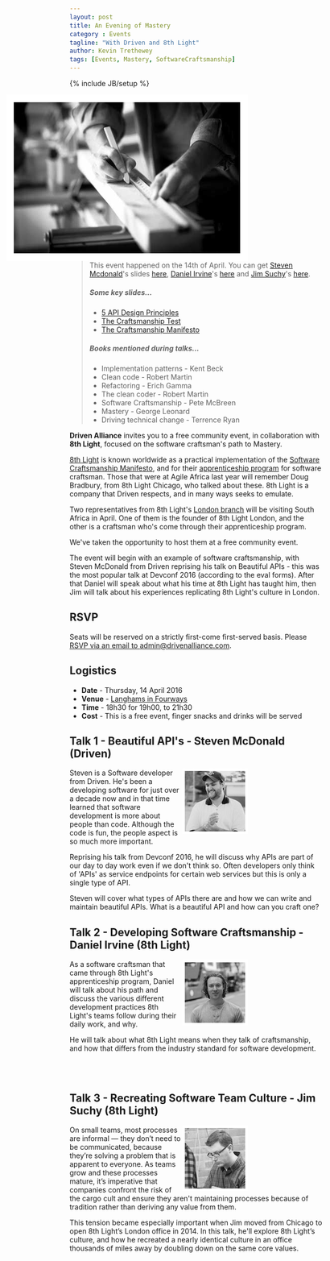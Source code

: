 ```yaml
---
layout: post
title: An Evening of Mastery
category : Events
tagline: "With Driven and 8th Light"
author: Kevin Trethewey
tags: [Events, Mastery, SoftwareCraftsmanship]
---
```

{% include JB/setup %}

<img style="float: right; margin-right: 150px; border:15px solid white; max-width: 100%;" src="/assets/images/craftsmanship.jpg	" />

> This event happened on the 14th of April. You can get [Steven Mcdonald](https://twitter.com/stevenmcd)'s slides [here](https://dl.dropboxusercontent.com/u/62921/Presentations/mastery/DevConf_BeautifulAPIs_2016.pdf), [Daniel Irvine](https://twitter.com/d_ir)'s [here](https://dl.dropboxusercontent.com/u/62921/Presentations/mastery/Discipline%20and%20professionalism.pdf) and [Jim Suchy](https://twitter.com/jsuchy)'s [here](https://dl.dropboxusercontent.com/u/62921/Presentations/mastery/budding_culture.pdf).
>
> ##### Some key slides...
> * [5 API Design Principles](https://dl.dropboxusercontent.com/u/62921/Presentations/mastery/DevConf_BeautifulAPIs_2016_API_Design_Principles.jpg)
> * [The Craftsmanship Test](https://dl.dropboxusercontent.com/u/62921/Presentations/mastery/Discipline_and_professionalism_thecraftsmanshiptest.jpg)
> * [The Craftsmanship Manifesto](https://dl.dropboxusercontent.com/u/62921/Presentations/mastery/budding_culture_craftsmanshipmanifesto.jpg)
>
> ##### Books mentioned during talks...
> * Implementation patterns - Kent Beck
> * Clean code - Robert Martin
> * Refactoring - Erich Gamma
> * The clean coder - Robert Martin
> * Software Craftsmanship - Pete McBreen
> * Mastery - George Leonard
> * Driving technical change - Terrence Ryan

**Driven Alliance** invites you to a free community event, in collaboration with **8th Light**, focused on the software craftsman's path to Mastery.

[8th Light](https://8thlight.com/) is known worldwide as a practical implementation of the [Software Craftsmanship Manifesto](http://manifesto.softwarecraftsmanship.org/), and for their [apprenticeship program](https://8thlight.com/apprenticeship/) for software craftsman. Those that were at Agile Africa last year will remember Doug Bradbury, from 8th Light Chicago, who talked about these. 8th Light is a company that Driven respects, and in many ways seeks to emulate.

Two representatives from 8th Light's [London branch](https://8thlight.com/locations/london/) will be visiting South Africa in April. One of them is the founder of 8th Light London, and the other is a craftsman who's come through their apprenticeship program.

We've taken the opportunity to host them at a free community event. 

The event will begin with an example of software craftsmanship, with Steven McDonald from Driven reprising his talk on Beautiful APIs - this was the most popular talk at Devconf 2016 (according to the eval forms). After that Daniel will speak about what his time at 8th Light has taught him, then Jim will talk about his experiences replicating 8th Light's culture in London.

## RSVP
Seats will be reserved on a strictly first-come first-served basis. Please [RSVP via an email to admin@drivenalliance.com](mailto:admin@drivenalliance.com?subject=I%20would%20like%20to%20attend%20Evening%20of%20Mastery).

## Logistics

* **Date** - Thursday, 14 April 2016
* **Venue** - [Langhams in Fourways](http://www.langhams.co.za/#directions)
* **Time** - 18h30 for 19h00, to 21h30
* **Cost** - This is a free event, finger snacks and drinks will be served

## Talk 1 - Beautiful API's - Steven McDonald (Driven)

<img style="float: right; margin-right: 150px; border:5px solid #FFFFFF; max-width: 100%;" src="/assets/images/Steven-Mcdonald.jpg" />

Steven is a Software developer from Driven. He's been a developing software for just over a decade now and in that time learned that software development is more about people than code. Although the code is fun, the people aspect is so much more important.

Reprising his talk from Devconf 2016, he will discuss why APIs are part of our day to day work even if we don't think so. Often developers only think of 'APIs' as service endpoints for certain web services but this is only a single type of API. 

Steven will cover what types of APIs there are and how we can write and maintain beautiful APIs. What is a beautiful API and how can you craft one?

## Talk 2 - Developing Software Craftsmanship - Daniel Irvine (8th Light)

<img style="float: right; margin-right: 150px; border:5px solid #FFFFFF; max-width: 100%;" src="/assets/images/Daniel-Irvine.jpg" />

As a software craftsman that came through 8th Light's apprenticeship program, Daniel will talk about his path and discuss the various different development practices 8th Light's teams follow during their daily work, and why.

He will talk about what 8th Light means when they talk of craftsmanship, and how that differs from the industry standard for software development.

<br>
<br>

## Talk 3 - Recreating Software Team Culture - Jim Suchy (8th Light)

<img style="float: right; margin-right: 150px; border:5px solid #FFFFFF; max-width: 100%;" src="/assets/images/Jim-Suchy.jpg" />

On small teams, most processes are informal — they don’t need to be communicated, because they’re solving a problem that is apparent to everyone. As teams grow and these processes mature, it’s imperative that companies confront the risk of the cargo cult and ensure they aren't maintaining processes because of tradition rather than deriving any value from them.

This tension became especially important when Jim moved from Chicago to open 8th Light’s London office in 2014. In this talk, he'll explore 8th Light’s culture, and how he recreated a nearly identical culture in an office thousands of miles away by doubling down on the same core values.